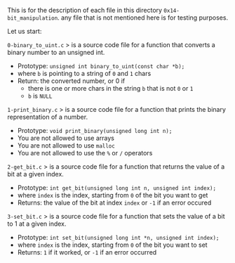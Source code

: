 This is for the description of each file in this directory `0x14-bit_manipulation`.
any file that is not mentioned here is for testing purposes.

Let us start:

`0-binary_to_uint.c` > is a source code file for a function that converts a binary number to an unsigned int.
- Prototype: `unsigned int binary_to_uint(const char *b);`
- where `b` is pointing to a string of `0` and `1` chars
- Return: the converted number, or 0 if
    - there is one or more chars in the string `b` that is not `0` or `1`
    - `b` is `NULL`

`1-print_binary.c` > is a source code file for a function that prints the binary representation of a number.
- Prototype: `void print_binary(unsigned long int n);`
- You are not allowed to use arrays
- You are not allowed to use `malloc`
- You are not allowed to use the `%` or `/` operators

`2-get_bit.c` > is a source code file for a function that returns the value of a bit at a given index.
- Prototype: `int get_bit(unsigned long int n, unsigned int index);`
- where `index` is the index, starting from `0` of the bit you want to get
- Returns: the value of the bit at index `index` or `-1` if an error occured

`3-set_bit.c` > is a source code file for a function that sets the value of a bit to 1 at a given index.
- Prototype: `int set_bit(unsigned long int *n, unsigned int index);`
- where `index` is the index, starting from `0` of the bit you want to set
- Returns: `1` if it worked, or `-1` if an error occurred
